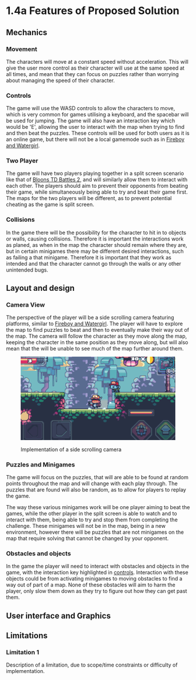 # 1.4a Features of Proposed Solution

## Mechanics

### Movement

The characters will move at a constant speed without acceleration. This will give the user more control as their character will use at the same speed at all times, and mean that they can focus on puzzles rather than worrying about managing the speed of their character.

### Controls

The game will use the WASD controls to allow the characters to move, which is very common for games utilising a keyboard, and the spacebar will be used for jumping. The game will also have an interaction key which would be 'E', allowing the user to interact with the map when trying to find and then beat the puzzles. These controls will be used for both users as it is an online game, but there will not be a local gamemode such as in [Fireboy and Watergirl](1.3-research-the-problem.md#features-i-will-include-1).

### Two Player

The game will have two players playing together in a split screen scenario like that of [Bloons TD Battles 2](1.3-research-the-problem.md#overview), and will similarly allow them to interact with each other. The players should aim to prevent their opponents from beating their game, while simultaneously being able to try and beat their game first. The maps for the two players will be different, as to prevent potential cheating as the game is split screen.

### Collisions&#x20;

In the game there will be the possibility for the character to hit in to objects or walls, causing collisions. Therefore it is important the interactions work as planed, as when in the map the character should remain where they are, but in certain minigames there may be different desired interactions, such as failing a that minigame. Therefore it is important that they work as intended and that the character cannot go through the walls or any other unintended bugs.

## Layout and design

### Camera View

The perspective of the player will be a side scrolling camera featuring platforms, similar to [Fireboy and Watergirl](1.3-research-the-problem.md#overview-1). The player will have to explore the map to find puzzles to beat and then to eventually make their way out of the map. The camera will follow the character as they move along the map, keeping the character in the same position as they move along, but will also mean that the will be unable to see much of the map further around them.

<figure><img src="../.gitbook/assets/side scolling camera.gif" alt=""><figcaption><p>Implementation of a side scrolling camera</p></figcaption></figure>

### Puzzles and Minigames

The game will focus on the puzzles, that will are able to be found at random points throughout the map and will change with each play through. The puzzles that are found will also be random, as to allow for players to replay the game.

The way these various minigames work will be one player aiming to beat the games, while the other player in the split screen is able to watch and to interact with them, being able to try and stop them from completing the challenge. These minigames will not be in the map, being in a new environment, however there will be puzzles that are not minigames on the map that require solving that cannot be changed by your opponent.

### Obstacles and objects

In the game the player will need to interact with obstacles and objects in the game, with the interaction key highlighted in [controls](1.4a-features-of-the-proposed-solution.md#controls). Interaction with these objects could be from activating minigames to moving obstacles to find a way out of part of a map. None of these obstacles will aim to harm the player, only slow them down as they try to figure out how they can get past them.

## User interface and Graphics

## Limitations

### Limitation 1

Description of a limitation, due to scope/time constraints or difficulty of implementation.
